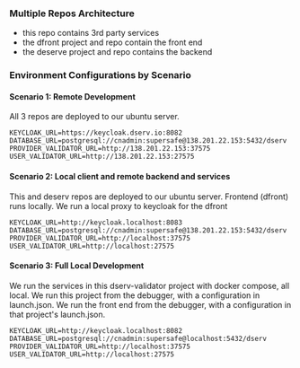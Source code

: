 ### Multiple Repos Architecture

- this repo contains 3rd party services
- the dfront project and repo contain the front end
- the deserve project and repo contains the backend

### Environment Configurations by Scenario

#### Scenario 1: Remote Development

All 3 repos are deployed to our ubuntu server. 

```env
KEYCLOAK_URL=https://keycloak.dserv.io:8082
DATABASE_URL=postgresql://cnadmin:supersafe@138.201.22.153:5432/dserv
PROVIDER_VALIDATOR_URL=http://138.201.22.153:37575
USER_VALIDATOR_URL=http://138.201.22.153:27575
```

#### Scenario 2: Local client and remote backend and services

This and deserv repos are deployed to our ubuntu server. Frontend (dfront) runs locally.
We run a local proxy to keycloak for the dfront

```env
KEYCLOAK_URL=http://keycloak.localhost:8083
DATABASE_URL=postgresql://cnadmin:supersafe@138.201.22.153:5432/dserv
PROVIDER_VALIDATOR_URL=http://localhost:37575
USER_VALIDATOR_URL=http://localhost:27575
```

#### Scenario 3: Full Local Development

We run the services in this dserv-validator project with docker compose, all local.
We run this project from the debugger, with a configuration in launch.json.
We run the front end from the debugger, with a configuration in that project's launch.json.

```env
KEYCLOAK_URL=http://keycloak.localhost:8082
DATABASE_URL=postgresql://cnadmin:supersafe@localhost:5432/dserv
PROVIDER_VALIDATOR_URL=http://localhost:37575
USER_VALIDATOR_URL=http://localhost:27575
```
